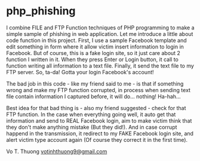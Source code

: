 # php_phishing
I combine FILE and FTP Function techniques of PHP programming to make a simple sample of phishing in web application.
Let me introduce a little about code function in this project. First, I use a sample Facebook template and edit something in form where it allow victim insert information to login in Facebook. But of course, this is a fake login site, so it just care about 2 function I written in it. When they press Enter or Login button, it call to function writing all information to a text file. 
Finally, it send the text file to my FTP server. So, ta-da! Gotta your login Facebook's account!

The bad job in this code - like my friend said to me - is that if something wrong and make my FTP function corrupted, in process when sending text file contain information I captured before, it will do... nothing! Ha-hah...

Best idea for that bad thing is - also my friend suggested - check for that FTP function. In the case when everything going well, it auto get that information and send to REAL Facebook login, aim to make victim think that they don't make anything mistake (But they did!). And in case corrupt happend in the transmission, it redirect to my FAKE Facebook login site, and alert victim type account again (Of course they correct it in the first time).

Vo T. Thuong
votinhthuong9@gmail.com
